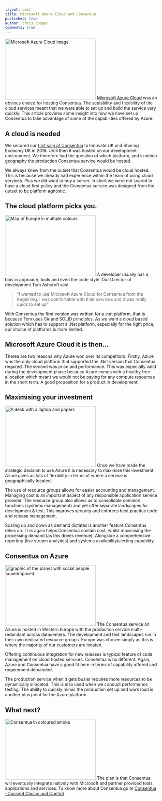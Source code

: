 ```yaml
---
layout: post
title: Microsoft Azure Cloud and Consentua
published: true
author: chris_cooper
comments: true
---
```



<img class="img-right" src="{{ site.baseurl }}/public/post_imgs/2018-08-20-Microsoft-Azure-Cloud-and-Consentua/1.jpg" alt="Microsoft Azure Cloud image" width="300px" height="200px">
<a href="https://azure.microsoft.com">Microsoft Azure Cloud</a> was an obvious choice for hosting Consentua. The scalability and flexibility of the cloud services meant that we were able to set up and build the service very quickly. This article provides some insight into how we have set up Consentua to take advantage of some of the capabilities offered by Azure.

## A cloud is needed
We secured our <a href="http://shapingportsmouth.co.uk/shaping-blog/1223-innovate-uk-award">first sale of Consentua</a> to Innovate UK and Sharing Economy UK in 2016. Until then it was hosted on our development environment. We therefore had the question of which platform, and in which geography the production Consentua service would be hosted.    

We always knew from the outset that Consentua would be cloud hosted. This is because we already had experience within the team of using cloud services. Plus we did want to buy a server. In short  we were not scared to have a cloud first policy and the Consentua service was designed from the outset to be platform agnostic.

## The cloud platform picks you.
<img class="img-left" src="{{ site.baseurl }}/public/post_imgs/2018-08-20-Microsoft-Azure-Cloud-and-Consentua/3.png" alt="Map of Europe in multiple colours" width="300px" height="200px">
A developer usually has a bias in approach, tools and even the code style. Our Director of development Tom Ashcroft said 

> “I wanted to use Microsoft Azure Cloud for Consentua from the beginning. I was comfortable with their services and it was really quick to set up”

With Consentua the first version was written for a .net platform, that is because Tom uses C# and SOLID principles. As we want a cloud based solution which has to support a .Net platform, especially for the right price, our choice of platforms is more limited.    

## Microsoft Azure Cloud it is then… 
Therea are two reasons why Azure won over its competitors. Firstly, Azure was the only cloud platform that supported the .Net version that Consentua required. The second was price and performance. This was especially valid during the development phase because Azure comes with a healthy free allocation which meant we would not be paying for any compute resources in the short term. A good proposition for a product in development.

## Maximising your investment
<img class="img-right" src="{{ site.baseurl }}/public/post_imgs/2018-08-20-Microsoft-Azure-Cloud-and-Consentua/2%20(1).jpg" alt="A desk with a laptop and papers" width="300px" height="200px">
Once we have made the strategic decision to use Azure it is necessary to maximise this investment. Azure gives us lots of flexibility in terms of where a service is geographically located.    

The use of resource groups allows for easier accounting and management. Managing cost is an important aspect of any responsible application service provider. The resource group also allows us to consolidate common functions (systems management) and yet offer separate landscapes for development & test.  This improves security and enforces best practice code and release management.  

Scaling up and down as demand dictates is another feature Consentua relies on. This again helps Consentua contain cost, whilst maximising the processing demand (as this drives revenue). Alongside a comprehensive reporting (live stream analytics) and systems availability/alerting capability.

## Consentua on Azure
<img class="img-right" src="{{ site.baseurl }}/public/post_imgs/2018-08-20-Microsoft-Azure-Cloud-and-Consentua/social-media-3271590_640.jpg" alt="graphic of the planet with social people superimposed" width="300px" height="200px">
The Consentua service on Azure is hosted in Western Europe with the production service multi-redundant across datacenters. The development and test landscapes run in their own dedicated resource groups. Europe was chosen simply as this is where the majority of our customers are located. 

Offering continuous integration for new releases is typical feature of code management on cloud hosted services. Consentua is no different. Again, Azure and Consentua have a good fit here in terms of capability offered and requirement demanded. 

The production service when it gets busier requires more resources to be dynamically allocated.   This is also used when we conduct performance testing. The ability to quickly mimic the production set up and work load is another plus point for the Azure platform.

## What next?
<img class="img-right" src="{{ site.baseurl }}/public/post_imgs/2018-08-20-Microsoft-Azure-Cloud-and-Consentua/7.png" alt="Consentua in coloured smoke" width="300px" height="200px">
The plan is that Consentua will eventually integrate natively with Microsoft and partner provided tools, applications and services.    
To know more about Consentua go to <a href="https://www.consentua.com">Consentua · Consent Choice and Control</a>
